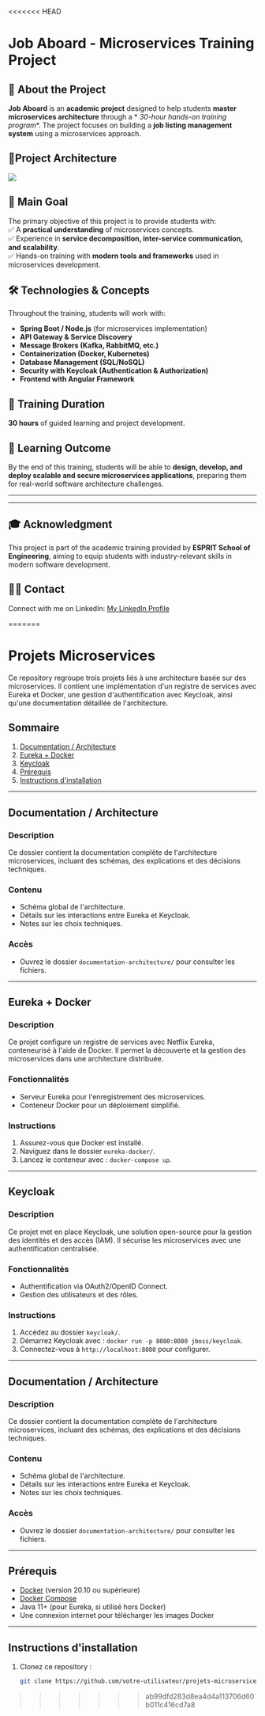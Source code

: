 <<<<<<< HEAD
# Job Aboard - Microservices Training Project

## 📌 About the Project

**Job Aboard** is an **academic project** designed to help students **master microservices architecture** through a *
*30-hour hands-on training program**. The project focuses on building a **job listing management system** using a
microservices approach.

## 📌Project Architecture

![](https://github.com/badi3a/JobBoard_Microservice/blob/main/documentation/diag/microservices-global-architecture.drawio%20(2).png)

## 🎯 Main Goal

The primary objective of this project is to provide students with:  
✅ A **practical understanding** of microservices concepts.  
✅ Experience in **service decomposition, inter-service communication, and scalability**.  
✅ Hands-on training with **modern tools and frameworks** used in microservices development.

## 🛠️ Technologies & Concepts

Throughout the training, students will work with:

- **Spring Boot / Node.js** (for microservices implementation)
- **API Gateway & Service Discovery**
- **Message Brokers (Kafka, RabbitMQ, etc.)**
- **Containerization (Docker, Kubernetes)**
- **Database Management (SQL/NoSQL)**
- **Security with Keycloak (Authentication & Authorization)**
- **Frontend with Angular Framework**

## 📅 Training Duration

**30 hours** of guided learning and project development.

## 🚀 Learning Outcome

By the end of this training, students will be able to **design, develop, and deploy scalable and secure microservices
applications**, preparing them for real-world software architecture challenges.

---
---  

## 🎓 Acknowledgment

This project is part of the academic training provided by **ESPRIT School of Engineering**, aiming to equip students
with industry-relevant skills in modern software development.

## 👨‍🏫 Contact

Connect with me on LinkedIn: [My LinkedIn Profile](https://www.linkedin.com/in/badiabouhdid/)


=======
# Projets Microservices

Ce repository regroupe trois projets liés à une architecture basée sur des microservices. Il contient une implémentation d'un registre de services avec Eureka et Docker, une gestion d'authentification avec Keycloak, ainsi qu'une documentation détaillée de l'architecture.

## Sommaire
1. [Documentation / Architecture](#documentation--architecture)
2. [Eureka + Docker](#eureka--docker)
3. [Keycloak](#keycloak)
4. [Prérequis](#prérequis)
5. [Instructions d'installation](#instructions-dinstallation)

---
## Documentation / Architecture

### Description
Ce dossier contient la documentation complète de l'architecture microservices, incluant des schémas, des explications et des décisions techniques.

### Contenu
- Schéma global de l'architecture.
- Détails sur les interactions entre Eureka et Keycloak.
- Notes sur les choix techniques.

### Accès
- Ouvrez le dossier `documentation-architecture/` pour consulter les fichiers.
------

## Eureka + Docker

### Description
Ce projet configure un registre de services avec Netflix Eureka, conteneurisé à l'aide de Docker. Il permet la découverte et la gestion des microservices dans une architecture distribuée.

### Fonctionnalités
- Serveur Eureka pour l'enregistrement des microservices.
- Conteneur Docker pour un déploiement simplifié.

### Instructions
1. Assurez-vous que Docker est installé.
2. Naviguez dans le dossier `eureka-docker/`.
3. Lancez le conteneur avec : `docker-compose up`.

---

## Keycloak

### Description
Ce projet met en place Keycloak, une solution open-source pour la gestion des identités et des accès (IAM). Il sécurise les microservices avec une authentification centralisée.

### Fonctionnalités
- Authentification via OAuth2/OpenID Connect.
- Gestion des utilisateurs et des rôles.

### Instructions
1. Accédez au dossier `keycloak/`.
2. Démarrez Keycloak avec : `docker run -p 8080:8080 jboss/keycloak`.
3. Connectez-vous à `http://localhost:8080` pour configurer.

---

## Documentation / Architecture

### Description
Ce dossier contient la documentation complète de l'architecture microservices, incluant des schémas, des explications et des décisions techniques.

### Contenu
- Schéma global de l'architecture.
- Détails sur les interactions entre Eureka et Keycloak.
- Notes sur les choix techniques.

### Accès
- Ouvrez le dossier `documentation-architecture/` pour consulter les fichiers.

---

## Prérequis
- [Docker](https://www.docker.com/get-started) (version 20.10 ou supérieure)
- [Docker Compose](https://docs.docker.com/compose/install/)
- Java 11+ (pour Eureka, si utilisé hors Docker)
- Une connexion internet pour télécharger les images Docker

---

## Instructions d'installation
1. Clonez ce repository :
   ```bash
   git clone https://github.com/votre-utilisateur/projets-microservices.git
>>>>>>> ab99dfd283d8ea4d4a113706d60b011c416cd7a8

